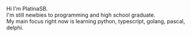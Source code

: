 Hi I'm PlatinaSB.\
I'm still newbies to programming and high school graduate.\
My main focus right now is learning python, typescript, golang, pascal, delphi.

